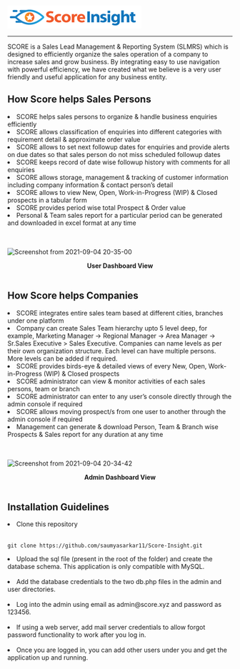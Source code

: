 <img src="admin/assets/img/pi.png"><hr>
<p>SCORE is a Sales Lead Management & Reporting System (SLMRS) which  is designed to efficiently organize the sales operation of a company to increase sales and grow business. By integrating easy to use navigation with powerful efficiency, we have created what we believe is a very user friendly and useful application for any business entity.</p>

<h2>How Score helps Sales Persons</h2>
  <li>SCORE helps sales persons to organize & handle business enquiries efficiently</li>
  <li>SCORE allows classification of enquiries into different categories with requirement detail & approximate order value</li>
  <li>SCORE allows to set next followup dates for enquiries and provide alerts on due dates so that sales person do not miss scheduled followup dates</li>
  <li>SCORE keeps record of date wise followup history with comments for all enquiries</li>
  <li>SCORE allows storage, management & tracking of customer information including company information & contact person’s detail</li>
  <li>SCORE allows to view New, Open, Work-in-Progress (WIP) & Closed prospects in a tabular form</li>
  <li>SCORE provides period wise total Prospect & Order value</li>
  <li>Personal & Team sales report for a particular period can be generated and downloaded in excel format at any time</li><br><br>

![Screenshot from 2021-09-04 20-35-00](https://user-images.githubusercontent.com/76894046/132099213-6bcd3289-a4e8-4939-b262-e9a6927f34cc.png)
<br>
<div align="center"><b>User Dashboard View</b></div>
<br>

<h2>How Score helps Companies</h2>
  <li>SCORE integrates entire sales team based at different cities, branches under one platform</li>
  <li>Company can create Sales Team hierarchy upto 5 level deep, for example, Marketing Manager -> Regional Manager -> Area Manager -> Sr.Sales Executive > Sales Executive. Companies can name levels as per their own organization structure. Each level can have multiple persons. More levels can be added if required.</li>
  <li>SCORE provides birds-eye & detailed views of every New, Open, Work-in-Progress (WIP) & Closed prospects</li>
  <li>SCORE administrator can view & monitor activities of each sales persons, team or branch</li>
  <li>SCORE administrator can enter to any user’s console directly through the admin console if required</li>
  <li>SCORE allows moving prospect/s from one user to another through the admin console if required</li>
  <li>Management can generate & download Person, Team & Branch wise Prospects & Sales report  for any duration at any time</li><br><br>
  
![Screenshot from 2021-09-04 20-34-42](https://user-images.githubusercontent.com/76894046/132099145-b01cbc16-4612-449f-b9d2-2f32fbd056f6.png)
<br>
<div align="center"><b>Admin Dashboard View</b></div>
<br>
  
 <h2>Installation Guidelines</h2>
 <li>Clone this repository</li>
 <br>
 
 ```
 git clone https://github.com/saumyasarkar11/Score-Insight.git
 ```
 
 <li>Upload the sql file (present in the root of the folder) and create the database schema. This application is only compatible with MySQL.</li><br>
 
 <li>Add the database credentials to the two db.php files in the admin and user directories.</li><br>
 
 <li>Log into the admin using email as admin@score.xyz and password as 123456.</li><br>
 
 <li>If using a web server, add mail server credentials to allow forgot password functionality to work after you log in.</li><br>
 
 <li>Once you are logged in, you can add other users under you and get the application up and running.</li><br>

